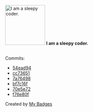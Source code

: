 <img src="https://my-badges.github.io/my-badges/sleepy-coder.png" alt="I am a sleepy coder." title="I am a sleepy coder." width="128">
<strong>I am a sleepy coder.</strong>
<br><br>

Commits:

- <a href="https://github.com/Rignchen/advent-of-code/commit/54ead942bc622e9bf0b46ce862d2f853e9734185">54ead94</a>
- <a href="https://github.com/Rignchen/advent-of-code/commit/cc73651981abf82b93439689fc6fa231f0e293a9">cc73651</a>
- <a href="https://github.com/Rignchen/advent-of-code/commit/7a76498638fabca1a23a487e6ccdb9bc548d514f">7a76498</a>
- <a href="https://github.com/Rignchen/advent-of-code/commit/bf7c16fad922488e71bf46977586a450ae15dc09">bf7c16f</a>
- <a href="https://github.com/Rignchen/advent-of-code/commit/70e5e72c3daca6ea20b50f9e0e90c03cee931910">70e5e72</a>
- <a href="https://github.com/Rignchen/advent-of-code/commit/f76e80fe2a03bffbac362e96b0185174328b95ff">f76e80f</a>


Created by <a href="https://github.com/my-badges/my-badges">My Badges</a>